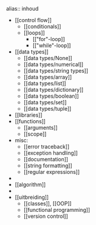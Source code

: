 alias:: inhoud

- [[control flow]]
	- [[conditionals]]
	- [[loops]]
		- [["for"-loop]]
		- [["while"-loop]]
- [[data types]]
	- [[data types/None]]
	- [[data types/numerical]]
	- [[data types/string types]]
	- [[data types/array]]
	- [[data types/list]]
	- [[data types/dictionary]]
	- [[data types/boolean]]
	- [[data types/set]]
	- [[data types/tuple]]
- [[libraries]]
- [[functions]]
	- [[arguments]]
	- [[scope]]
- misc:
	- [[error traceback]]
	- [[exception handling]]
	- [[documentation]]
	- [[string formatting]]
	- [[regular expressions]]
-
- [[algorithm]]
-
- [[uitbreiding]]
	- [[classes]], [[OOP]]
	- [[functional programming]]
	- [[version control]]